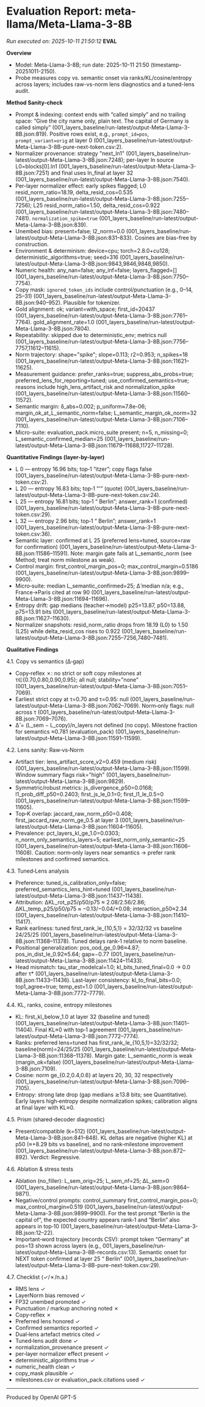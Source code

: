 # Evaluation Report: meta-llama/Meta-Llama-3-8B

*Run executed on: 2025-10-11 21:50:12*
**EVAL**

**Overview**
- Model: Meta-Llama-3-8B; run date: 2025-10-11 21:50 (timestamp-20251011-2150).
- Probe measures copy vs. semantic onset via ranks/KL/cosine/entropy across layers; includes raw-vs-norm lens diagnostics and a tuned-lens audit.

**Method Sanity-check**
- Prompt & indexing: context ends with “called simply” and no trailing space: “Give the city name only, plain text. The capital of Germany is called simply” (001_layers_baseline/run-latest/output-Meta-Llama-3-8B.json:819). Positive rows exist, e.g., `prompt_id=pos`, `prompt_variant=orig` at layer 0 (001_layers_baseline/run-latest/output-Meta-Llama-3-8B-pure-next-token.csv:2).
- Normalizer provenance: strategy "next_ln1" (001_layers_baseline/run-latest/output-Meta-Llama-3-8B.json:7248); per-layer ln source L0=blocks[0].ln1 (001_layers_baseline/run-latest/output-Meta-Llama-3-8B.json:7251) and final uses ln_final at layer 32 (001_layers_baseline/run-latest/output-Meta-Llama-3-8B.json:7540).
- Per-layer normalizer effect: early spikes flagged; L0 resid_norm_ratio=18.19, delta_resid_cos=0.535 (001_layers_baseline/run-latest/output-Meta-Llama-3-8B.json:7255–7256); L25 resid_norm_ratio=1.50, delta_resid_cos=0.922 (001_layers_baseline/run-latest/output-Meta-Llama-3-8B.json:7480–7481). `normalization_spike=true` (001_layers_baseline/run-latest/output-Meta-Llama-3-8B.json:839).
- Unembed bias: present=false; l2_norm=0.0 (001_layers_baseline/run-latest/output-Meta-Llama-3-8B.json:831–833). Cosines are bias-free by construction.
- Environment & determinism: device=cpu; torch=2.8.0+cu128; deterministic_algorithms=true; seed=316 (001_layers_baseline/run-latest/output-Meta-Llama-3-8B.json:9843,9846,9848,9850).
- Numeric health: any_nan=false; any_inf=false; layers_flagged=[] (001_layers_baseline/run-latest/output-Meta-Llama-3-8B.json:7750–7754).
- Copy mask: `ignored_token_ids` include control/punctuation (e.g., 0–14, 25–31) (001_layers_baseline/run-latest/output-Meta-Llama-3-8B.json:940–952). Plausible for tokenizer.
- Gold alignment: ok; variant=with_space; first_id=20437 (001_layers_baseline/run-latest/output-Meta-Llama-3-8B.json:7761–7764). gold_alignment_rate=1.0 (001_layers_baseline/run-latest/output-Meta-Llama-3-8B.json:7804).
- Repeatability: skipped due to deterministic_env; metrics null (001_layers_baseline/run-latest/output-Meta-Llama-3-8B.json:7756–7757,11612–11615).
- Norm trajectory: shape="spike"; slope=0.113; r2=0.953; n_spikes=18 (001_layers_baseline/run-latest/output-Meta-Llama-3-8B.json:11621–11625).
- Measurement guidance: prefer_ranks=true; suppress_abs_probs=true; preferred_lens_for_reporting=tuned; use_confirmed_semantics=true; reasons include high_lens_artifact_risk and normalization_spike (001_layers_baseline/run-latest/output-Meta-Llama-3-8B.json:11560–11572).
- Semantic margin: δ_abs=0.002; p_uniform≈7.8e-06; margin_ok_at_L_semantic_norm=false; L_semantic_margin_ok_norm=32 (001_layers_baseline/run-latest/output-Meta-Llama-3-8B.json:7106–7110).
- Micro-suite: evaluation_pack.micro_suite present; n=5, n_missing=0; L_semantic_confirmed_median=25 (001_layers_baseline/run-latest/output-Meta-Llama-3-8B.json:11679–11688,11727–11728).

**Quantitative Findings (layer-by-layer)**
- L 0 — entropy 16.96 bits; top‑1 “itzer”; copy flags false (001_layers_baseline/run-latest/output-Meta-Llama-3-8B-pure-next-token.csv:2).
- L 20 — entropy 16.83 bits; top‑1 “'” (quote) (001_layers_baseline/run-latest/output-Meta-Llama-3-8B-pure-next-token.csv:24).
- L 25 — entropy 16.81 bits; top‑1 “ Berlin”; answer_rank=1 (confirmed) (001_layers_baseline/run-latest/output-Meta-Llama-3-8B-pure-next-token.csv:29).
- L 32 — entropy 2.96 bits; top‑1 “ Berlin”; answer_rank=1 (001_layers_baseline/run-latest/output-Meta-Llama-3-8B-pure-next-token.csv:36).
- Semantic layer: confirmed at L 25 (preferred lens=tuned, source=raw for confirmation) (001_layers_baseline/run-latest/output-Meta-Llama-3-8B.json:11586–11591). Note: margin gate fails at L_semantic_norm (see Method; treat norm milestone as weak).
- Control margin: first_control_margin_pos=0; max_control_margin=0.5186 (001_layers_baseline/run-latest/output-Meta-Llama-3-8B.json:9899–9900).
- Micro‑suite: median L_semantic_confirmed=25; Δ̂ median n/a; e.g., France→Paris cited at row 90 (001_layers_baseline/run-latest/output-Meta-Llama-3-8B.json:11694–11696).
- Entropy drift: gap medians (teacher→model) p25=13.87, p50=13.88, p75=13.91 bits (001_layers_baseline/run-latest/output-Meta-Llama-3-8B.json:11627–11630).
- Normalizer snapshots: resid_norm_ratio drops from 18.19 (L0) to 1.50 (L25) while delta_resid_cos rises to 0.922 (001_layers_baseline/run-latest/output-Meta-Llama-3-8B.json:7255–7256,7480–7481).

**Qualitative Findings**

4.1. Copy vs semantics (Δ‑gap)
- Copy‑reflex ✗: no strict or soft copy milestones at τ∈{0.70,0.80,0.90,0.95}; all null; stability="none" (001_layers_baseline/run-latest/output-Meta-Llama-3-8B.json:7051–7069).
- Earliest strict copy at τ=0.70 and τ=0.95: null (001_layers_baseline/run-latest/output-Meta-Llama-3-8B.json:7062–7069). Norm‑only flags: null across τ (001_layers_baseline/run-latest/output-Meta-Llama-3-8B.json:7069–7076).
- Δ̂ = (L_sem − L_copy)/n_layers not defined (no copy). Milestone fraction for semantics ≈0.781 (evaluation_pack) (001_layers_baseline/run-latest/output-Meta-Llama-3-8B.json:11591–11599).

4.2. Lens sanity: Raw‑vs‑Norm
- Artifact tier: lens_artifact_score_v2=0.459 (medium risk) (001_layers_baseline/run-latest/output-Meta-Llama-3-8B.json:11599). Window summary flags risk="high" (001_layers_baseline/run-latest/output-Meta-Llama-3-8B.json:9829).
- Symmetric/robust metrics: js_divergence_p50=0.0168; l1_prob_diff_p50=0.2403; first_js_le_0.1=0; first_l1_le_0.5=0 (001_layers_baseline/run-latest/output-Meta-Llama-3-8B.json:11599–11605).
- Top‑K overlap: jaccard_raw_norm_p50=0.408; first_jaccard_raw_norm_ge_0.5 at layer 3 (001_layers_baseline/run-latest/output-Meta-Llama-3-8B.json:11604–11605).
- Prevalence: pct_layers_kl_ge_1.0=0.0303; n_norm_only_semantics_layers=5; earliest_norm_only_semantic=25 (001_layers_baseline/run-latest/output-Meta-Llama-3-8B.json:11606–11608). Caution: norm‑only layers near semantics → prefer rank milestones and confirmed semantics.

4.3. Tuned‑Lens analysis
- Preference: tuned_is_calibration_only=false; preferred_semantics_lens_hint=tuned (001_layers_baseline/run-latest/output-Meta-Llama-3-8B.json:11437–11438).
- Attribution: ΔKL_rot_p25/p50/p75 ≈ 2.08/2.56/2.86; ΔKL_temp_p25/p50/p75 ≈ −0.13/−0.04/+0.08; interaction_p50≈2.34 (001_layers_baseline/run-latest/output-Meta-Llama-3-8B.json:11410–11417).
- Rank earliness: tuned first_rank_le_{10,5,1} = 32/32/32 vs baseline 24/25/25 (001_layers_baseline/run-latest/output-Meta-Llama-3-8B.json:11368–11378). Tuned delays rank‑1 relative to norm baseline.
- Positional generalization: pos_ood_ge_0.96≈4.87; pos_in_dist_le_0.92≈5.64; gap≈−0.77 (001_layers_baseline/run-latest/output-Meta-Llama-3-8B.json:11424–11433).
- Head mismatch: tau_star_modelcal=1.0; kl_bits_tuned_final=0.0 → 0.0 after τ* (001_layers_baseline/run-latest/output-Meta-Llama-3-8B.json:11433–11436). Last‑layer consistency: kl_to_final_bits=0.0; top1_agree=true; temp_est=1.0 (001_layers_baseline/run-latest/output-Meta-Llama-3-8B.json:7772–7779).

4.4. KL, ranks, cosine, entropy milestones
- KL: first_kl_below_1.0 at layer 32 (baseline and tuned) (001_layers_baseline/run-latest/output-Meta-Llama-3-8B.json:11401–11404). Final KL≈0 with top‑1 agreement (001_layers_baseline/run-latest/output-Meta-Llama-3-8B.json:7772–7774).
- Ranks: preferred lens=tuned has first_rank_le_{10,5,1}=32/32/32; baseline(norm)=24/25/25 (001_layers_baseline/run-latest/output-Meta-Llama-3-8B.json:11368–11378). Margin gate: L_semantic_norm is weak (margin_ok=false) (001_layers_baseline/run-latest/output-Meta-Llama-3-8B.json:7109).
- Cosine: norm ge_{0.2,0.4,0.6} at layers 20, 30, 32 respectively (001_layers_baseline/run-latest/output-Meta-Llama-3-8B.json:7096–7105).
- Entropy: strong late drop (gap medians ≳13.8 bits; see Quantitative). Early layers high‑entropy despite normalization spikes; calibration aligns at final layer with KL≈0.

4.5. Prism (shared‑decoder diagnostic)
- Present/compatible (k=512) (001_layers_baseline/run-latest/output-Meta-Llama-3-8B.json:841–848). KL deltas are negative (higher KL) at p50 (≈+8.29 bits vs baseline), and no rank‑milestone improvement (001_layers_baseline/run-latest/output-Meta-Llama-3-8B.json:872–892). Verdict: Regressive.

4.6. Ablation & stress tests
- Ablation (no_filler): L_sem_orig=25; L_sem_nf=25; ΔL_sem=0 (001_layers_baseline/run-latest/output-Meta-Llama-3-8B.json:9864–9871).
- Negative/control prompts: control_summary first_control_margin_pos=0; max_control_margin≈0.519 (001_layers_baseline/run-latest/output-Meta-Llama-3-8B.json:9899–9900). For the test prompt “Berlin is the capital of”, the expected country appears rank‑1 and “Berlin” also appears in top‑10 (001_layers_baseline/run-latest/output-Meta-Llama-3-8B.json:12–22).
- Important‑word trajectory (records CSV): prompt token “Germany” at pos=13 shown across layers (e.g., 001_layers_baseline/run-latest/output-Meta-Llama-3-8B-records.csv:13). Semantic onset for NEXT token confirmed at layer 25 “ Berlin” (001_layers_baseline/run-latest/output-Meta-Llama-3-8B-pure-next-token.csv:29).

4.7. Checklist (✓/✗/n.a.)
- RMS lens ✓
- LayerNorm bias removed ✓
- FP32 unembed promoted ✓
- Punctuation / markup anchoring noted ✗
- Copy‑reflex ✗
- Preferred lens honored ✓
- Confirmed semantics reported ✓
- Dual‑lens artefact metrics cited ✓
- Tuned‑lens audit done ✓
- normalization_provenance present ✓
- per‑layer normalizer effect present ✓
- deterministic_algorithms true ✓
- numeric_health clean ✓
- copy_mask plausible ✓
- milestones.csv or evaluation_pack.citations used ✓

---
Produced by OpenAI GPT-5

